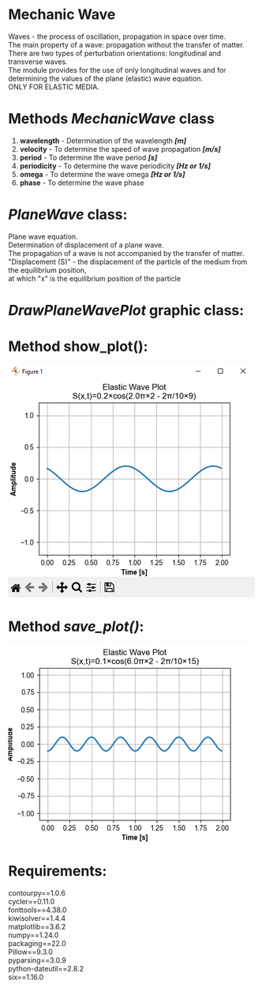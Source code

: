 ﻿# Mechanic Wave

Waves - the process of oscillation, propagation in space over time.\
The main property of a wave: propagation without the transfer of matter.\
There are two types of perturbation orientations: longitudinal and transverse waves.\
The module provides for the use of only longitudinal waves and for determining the values of the plane (elastic) wave
equation.\
ONLY FOR ELASTIC MEDIA.

# Methods _MechanicWave_ class

1. **wavelength** - Determination of the wavelength **_[m]_**
2. **velocity** - To determine the speed of wave propagation **_[m/s]_**
3. **period** - To determine the wave period **_[s]_**
4. **periodicity** - To determine the wave periodicity **_[Hz or 1/s]_**
5. **omega** - To determine the wave omega **_[Hz or 1/s]_**
6. **phase** - To determine the wave phase

# _PlaneWave_ class:

Plane wave equation.\
Determination of displacement of a plane wave.\
The propagation of a wave is not accompanied by the transfer of matter.\
"Displacement (S)" - the displacement of the particle of the medium from the equilibrium position,\
at which "x" is the equilibrium position of the particle

# _DrawPlaneWavePlot_ graphic class:
# Method **show_plot()**:
![](plots/show_plot.png)
# Method _save_plot()_:
![](plots/png/elastic-wave-plot_0.png)

# Requirements:

contourpy==1.0.6\
cycler==0.11.0\
fonttools==4.38.0\
kiwisolver==1.4.4\
matplotlib==3.6.2\
numpy==1.24.0\
packaging==22.0\
Pillow==9.3.0\
pyparsing==3.0.9\
python-dateutil==2.8.2\
six==1.16.0
